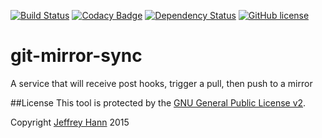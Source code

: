 [![Build Status](https://travis-ci.org/obihann/git-mirror-sync.svg)](https://travis-ci.org/fear-the-dice/web)
[![Codacy Badge](https://www.codacy.com/project/badge/3810010b5f2949babc0f55fe9ba9c45b)](https://www.codacy.com/app/jeffhann/git-mirror-sync)
[![Dependency Status](https://david-dm.org/obihann/git-mirror-sync.svg)](https://david-dm.org/fear-the-dice/web)
[![GitHub license](https://img.shields.io/github/license/obihann/git-mirror-sync.svg)]()

# git-mirror-sync
A service that will receive post hooks, trigger a pull, then push to a mirror

##License
This tool is protected by the [GNU General Public License v2](http://www.gnu.org/licenses/gpl-2.0.html).

Copyright [Jeffrey Hann](http://jeffreyhann.ca/) 2015
